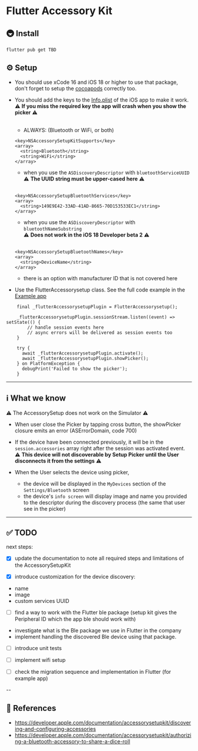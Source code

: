 # Flutter Accessory Kit

## 🚇 Install

```
flutter pub get TBD
```

## ⚙️ Setup

- You should use xCode 16 and iOS 18 or higher to use that package, don't forget to setup the [cocoapods](./example/ios/Podfile) correctly too.

- You should add the keys to the [Info.plist](./example/ios/Runner/Info.plist) of the iOS app to make it work. <br>
  ⚠️ **If you miss the required key the app will crash when you show the picker** ⚠️
  <br><br>

  - ALWAYS: (Bluetooth or WiFi, or both)

  ```
  <key>NSAccessorySetupKitSupports</key>
  <array>
    <string>Bluetooth</string>
    <string>WiFi</string>
  </array>
  ```

  - when you use the `ASDiscoveryDescriptor` with `bluetoothServiceUUID`<br>
    ⚠️ **The UUID string must be upper-cased here** ⚠️
    <br><br>

  ```
  <key>NSAccessorySetupBluetoothServices</key>
  <array>
    <string>149E9E42-33AD-41AD-8665-70D153533EC1</string>
  </array>
  ```

  - when you use the `ASDiscoveryDescriptor` with `bluetoothNameSubstring`<br>
    ⚠️ **Does not work in the iOS 18 Developer beta 2** ⚠️
    <br><br>

  ```
  <key>NSAccessorySetupBluetoothNames</key>
  <array>
    <string>DeviceName</string>
  </array>
  ```

  - there is an option with manufacturer ID that is not covered here

- Use the FlutterAccessorysetup class. See the full code example in the [Example app](./example/lib/main.dart)

```
    final _flutterAccessorysetupPlugin = FlutterAccessorysetup();

    _flutterAccessorysetupPlugin.sessionStream.listen((event) => setState(() {
        // handle session events here
        // async errors will be delivered as session events too
    }

    try {
      await _flutterAccessorysetupPlugin.activate();
      await _flutterAccessorysetupPlugin.showPicker();
    } on PlatformException {
      debugPrint('Failed to show the picker');
    }
```

---

## ℹ️ What we know

⚠️ The AccessorySetup does not work on the Simulator ⚠️

- When user close the Picker by tapping cross button, the showPicker closure emits an error (ASErrorDomain, code 700)

- If the device have been connected previously, it will be in the `session.accessories` array right after the session was activated event.<br>
  ⚠️ **This device will not discoverable by Setup Picker until the User disconnects it from the settings** ⚠️

- When the User selects the device using picker,
  - the device will be displayed in the `MyDevices` section of the `Settings/Bluetooth` screen
  - the device's `info screen` will display image and name you provided to the descriptor during the discovery process (the same that user see in the picker)

---

## ✅ TODO

next steps:

- [x] update the documentation to note all required steps and limitations of the AccessorySetupKit

- [x] introduce customization for the device discovery:
* name
* image
* custom services UUID

- [ ] find a way to work with the Flutter ble package (setup kit gives the Peripheral ID which the app ble should work with)

* investigate what is the Ble package we use in Flutter in the company
* implement handling the discovered Ble device using that package.

- [ ] introduce unit tests

- [ ] implement wifi setup

- [ ] check the migration sequence and implementation in Flutter (for example app)

--

## 📗 References

- <https://developer.apple.com/documentation/accessorysetupkit/discovering-and-configuring-accessories>
- <https://developer.apple.com/documentation/accessorysetupkit/authorizing-a-bluetooth-accessory-to-share-a-dice-roll>
